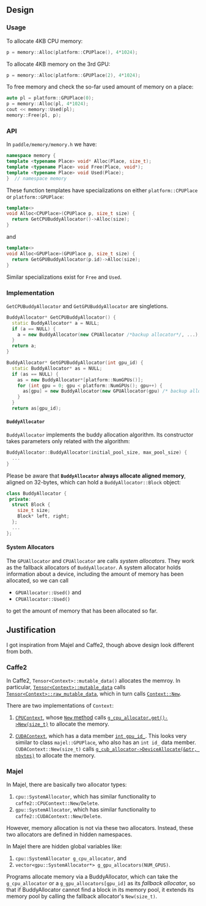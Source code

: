 ## Design

### Usage

To allocate 4KB CPU memory:

```cpp
p = memory::Alloc(platform::CPUPlace(), 4*1024);
```

To allocate 4KB memory on the 3rd GPU:

```cpp
p = memory::Alloc(platform::GPUPlace(2), 4*1024);
```

To free memory and check the so-far used amount of memory on a place:

```cpp
auto pl = platform::GPUPlace(0);
p = memory::Alloc(pl, 4*1024);
cout << memory::Used(pl);
memory::Free(pl, p);
```

### API

In `paddle/memory/memory.h` we have:

```cpp
namespace memory {
template <typename Place> void* Alloc(Place, size_t);
template <typename Place> void Free(Place, void*);
template <typename Place> void Used(Place);
}  // namespace memory
```

These function templates have specializations on either `platform::CPUPlace` or `platform::GPUPlace`:

```cpp
template<>
void Alloc<CPUPlace>(CPUPlace p, size_t size) {
  return GetCPUBuddyAllocator()->Alloc(size);
}
```

and 

```cpp
template<>
void Alloc<GPUPlace>(GPUPlace p, size_t size) {
  return GetGPUBuddyAllocator(p.id)->Alloc(size);
}
```

Similar specializations exist for `Free` and `Used`.

### Implementation

`GetCPUBuddyAllocator` and `GetGPUBuddyAllocator` are singletions.

```cpp
BuddyAllocator* GetCPUBuddyAllocator() {
  static BuddyAllocator* a = NULL;
  if (a == NULL) {
    a = new BuddyAllocator(new CPUAllocator /*backup allocator*/, ...);
  }
  return a;
}

BuddyAllocator* GetGPUBuddyAllocator(int gpu_id) {
  static BuddyAllocator* as = NULL;
  if (as == NULL) {
    as = new BuddyAllocator*[platform::NumGPUs()];
    for (int gpu = 0; gpu < platform::NumGPUs(); gpu++) {
      as[gpu] = new BuddyAllocator(new GPUAllocator(gpu) /* backup allocator */, ...);
    }
  }
  return as[gpu_id);
```

#### `BuddyAllocator`

`BuddyAllocator` implements the buddy allocation algorithm.  Its constructor takes parameters only related with the algorithm:

```cpp
BuddyAllocator::BuddyAllocator(initial_pool_size, max_pool_size) {
  ...
}
```

Please be aware that **`BuddyAllocator` always allocate aligned memory**, aligned on 32-bytes, which can hold a `BuddyAllocator::Block` object:

```cpp
class BuddyAllocator {
 private:
  struct Block {
    size_t size;
    Block* left, right;
  };
  ...
};
```

#### System Allocators

The `GPUAllocator` and `CPUAllocator` are calls *system allocators*.  They work as the fallback allocators of `BuddyAllocator`.  A system allocator holds information about a device, including the amount of memory has been allocated, so we can call

- `GPUAllocator::Used()` and
- `CPUAllocator::Used()`

to get the amount of memory that has been allocated so far.


## Justification

I got inspiration from Majel and Caffe2, though above design look different from both.

### Caffe2

In Caffe2, `Tensor<Context>::mutable_data()` allocates the memroy.  In particular, [`Tensor<Context>::mutable_data`](https://github.com/caffe2/caffe2/blob/v0.7.0/caffe2/core/tensor.h#L523) calls [`Tensor<Context>::raw_mutable_data`](https://github.com/caffe2/caffe2/blob/v0.7.0/caffe2/core/tensor.h#L459), which in turn calls [`Context::New`](https://github.com/caffe2/caffe2/blob/v0.7.0/caffe2/core/tensor.h#L479).

There are two implementations of `Context`:

1. [`CPUContext`](https://github.com/caffe2/caffe2/blob/v0.7.0/caffe2/core/context.h#L105), whose [`New` method](https://github.com/caffe2/caffe2/blob/v0.7.0/caffe2/core/context.h#L131) calls [`g_cpu_allocator.get()->New(size_t)`](https://github.com/caffe2/caffe2/blob/v0.7.0/caffe2/core/context.cc#L15) to allocate the memory.

1. [`CUDAContext`](https://github.com/caffe2/caffe2/blob/v0.7.0/caffe2/core/context_gpu.h#L99), which has a data member [`int gpu_id_`](https://github.com/caffe2/caffe2/blob/v0.7.0/caffe2/core/context_gpu.h#L202).  This looks very similar to class `majel::GPUPlace`, who also has an `int id_` data member.   `CUDAContext::New(size_t)` calls [`g_cub_allocator->DeviceAllocate(&ptr, nbytes)`](https://github.com/caffe2/caffe2/blob/v0.7.0/caffe2/core/context_gpu.cu#L355) to allocate the memory.

### Majel

In Majel, there are basically two allocator types:

1. `cpu::SystemAllocator`, which has similar functionality to `caffe2::CPUContext::New/Delete`.
1. `gpu::SystemAllocator`, which has similar functionality to `caffe2::CUDAContext::New/Delete`.

However, memory allocation is not via these two allocators.  Instead, these two allocators are defined in hidden namespaces.

In Majel there are hidden global variables like:

1. `cpu::SystemAllocator g_cpu_allocator`, and
1. `vector<gpu::SystemAllocator*> g_gpu_allocators(NUM_GPUS)`.

Programs allocate memory via a BuddyAllocator, which can take the `g_cpu_allocator` or a `g_gpu_allocators[gpu_id]` as its *fallback allocator*, so that if BuddyAllocator cannot find a block in its memory pool, it extends its memory pool by calling the fallback allocator's `New(size_t)`.
